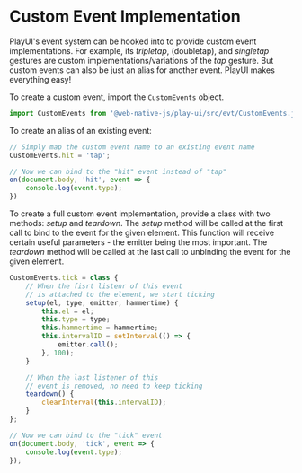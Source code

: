 # Custom Event Implementation
PlayUI's event system can be hooked into to provide custom event implementations. For example, its *tripletap*, (doubletap), and *singletap* gestures are custom implementations/variations of the *tap* gesture. But custom events can also be just an alias for another event. PlayUI makes everything easy!

To create a custom event, import the `CustomEvents` object.

```js
import CustomEvents from '@web-native-js/play-ui/src/evt/CustomEvents.js';
```

To create an alias of an existing event:

```js
// Simply map the custom event name to an existing event name
CustomEvents.hit = 'tap';

// Now we can bind to the "hit" event instead of "tap"
on(document.body, 'hit', event => {
    console.log(event.type);
})
```

To create a full custom event implementation, provide a class with two methods: *setup* and *teardown*. The *setup* method will be called at the first call to bind to the event for the given element. This function will receive certain useful parameters - the emitter being the most important. The *teardown* method will be called at the last call to unbinding the event for the given element.

```js
CustomEvents.tick = class {
    // When the fisrt listenr of this event
    // is attached to the element, we start ticking
    setup(el, type, emitter, hammertime) {
        this.el = el;
        this.type = type;
        this.hammertime = hammertime;
        this.intervalID = setInterval(() => {
            emitter.call();
        }, 100);
    }

    // When the last listener of this
    // event is removed, no need to keep ticking
    teardown() {
        clearInterval(this.intervalID);
    }
};

// Now we can bind to the "tick" event
on(document.body, 'tick', event => {
    console.log(event.type);
});
```